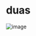 # duas

![image](https://github.com/siyamulislam/duas/assets/53119070/8dd91efe-14a9-4070-9d5d-e3867946bfe5)
